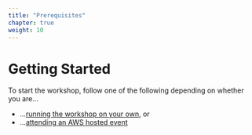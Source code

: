 ```yaml
---
title: "Prerequisites"
chapter: true
weight: 10
---
```


# Getting Started
To start the workshop, follow one of the following depending on whether you are...

* ...[running the workshop on your own](self-paced/), or
* ...[attending an AWS hosted event](aws-event/)


